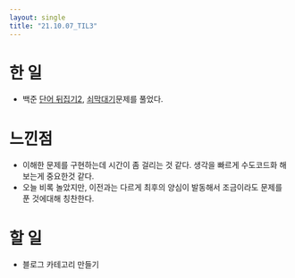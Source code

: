```yaml
---
layout: single
title: "21.10.07_TIL3"
---
```


# 한 일
* 백준 [단어 뒤집기2](https://www.acmicpc.net/problem/17413), [쇠막대기](https://www.acmicpc.net/problem/10799)문제를 풀었다.


# 느낀점
* 이해한 문제를 구현하는데 시간이 좀 걸리는 것 같다. 생각을 빠르게 수도코드화 해보는게 중요한것 같다.
* 오늘 비록 놀았지만, 이전과는 다르게 최후의 양심이 발동해서 조금이라도 문제를 푼 것에대해 칭찬한다.


# 할 일
* 블로그 카테고리 만들기

